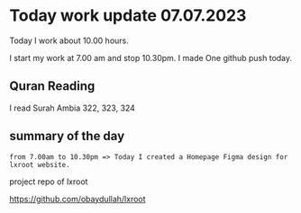 # Today work update 07.07.2023

Today I work about 10.00 hours.

I start my work at 7.00 am and stop 10.30pm.
I made One github push today.

## Quran Reading

I read Surah Ambia 322, 323, 324

## summary of the day

    from 7.00am to 10.30pm => Today I created a Homepage Figma design for lxroot website.
    
    
project repo of lxroot

https://github.com/obaydullah/lxroot
